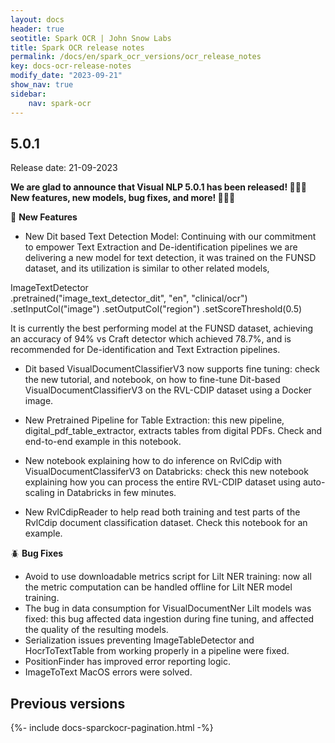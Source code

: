 ```yaml
---
layout: docs
header: true
seotitle: Spark OCR | John Snow Labs
title: Spark OCR release notes
permalink: /docs/en/spark_ocr_versions/ocr_release_notes
key: docs-ocr-release-notes
modify_date: "2023-09-21"
show_nav: true
sidebar:
    nav: spark-ocr
---
```


<div class="h3-box" markdown="1">

## 5.0.1

Release date: 21-09-2023

**We are glad to announce that Visual NLP 5.0.1 has been released! 🚀🚀🚀   New features, new models, bug fixes, and more!  📢📢📢**


🚨 **New Features**

+ New Dit based Text Detection Model: Continuing with our commitment to empower Text Extraction and De-identification pipelines we are delivering a new model for text detection, it was trained on the FUNSD dataset, and its utilization is similar to other related models,

ImageTextDetector \
.pretrained("image_text_detector_dit", "en", "clinical/ocr") \
.setInputCol("image")
.setOutputCol("region")
.setScoreThreshold(0.5)

It is currently the best performing model at the FUNSD dataset, achieving an accuracy of 94% vs Craft detector which achieved 78.7%, and is recommended for De-identification and Text Extraction pipelines.

+ Dit based VisualDocumentClassifierV3 now supports fine tuning: check the new tutorial, and notebook, on how to fine-tune Dit-based VisualDocumentClassifierV3 on the RVL-CDIP dataset using a Docker image. 

+ New Pretrained Pipeline for Table Extraction: this new pipeline, digital_pdf_table_extractor, extracts tables from digital PDFs. Check and end-to-end example in this notebook.

+ New notebook explaining how to do inference on RvlCdip with VisualDocumentClassiferV3 on Databricks: check this new notebook explaining how you can process the entire RVL-CDIP dataset using auto-scaling in Databricks in few minutes.

+ New RvlCdipReader to help read both training and test parts of the RvlCdip document classification dataset. Check this notebook for an example.


🪲 **Bug Fixes**

+ Avoid to use downloadable metrics script for Lilt NER training: now all the metric computation can be handled offline for Lilt NER model training.
+ The bug in data consumption for VisualDocumentNer Lilt models was fixed: this bug affected data ingestion during fine tuning, and affected the quality of the resulting models.
+ Serialization issues preventing ImageTableDetector and HocrToTextTable from working properly in a pipeline were fixed.
+ PositionFinder has improved error reporting logic.
+ ImageToText MacOS errors were solved.




</div><div class="prev_ver h3-box" markdown="1">

## Previous versions

</div>

{%- include docs-sparckocr-pagination.html -%}
